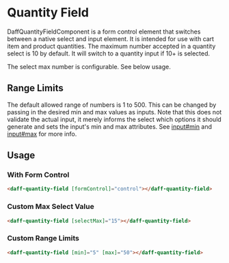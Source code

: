 # Quantity Field
DaffQuantityFieldComponent is a form control element that switches between a native select and input element. It is intended for use with cart item and product quantities. The maximum number accepted in a quantity select is 10 by default. It will switch to a quantity input if 10+ is selected.

The select max number is configurable. See below usage.

## Range Limits
The default allowed range of numbers is 1 to 500. This can be changed by passing in the desired min and max values as inputs. Note that this does not validate the actual input, it merely informs the select which options it should generate and sets the input's min and max attributes. See [input#min](https://developer.mozilla.org/en-US/docs/Web/HTML/Element/input/number#min) and [input#max](https://developer.mozilla.org/en-US/docs/Web/HTML/Element/input/number#max) for more info.

## Usage

### With Form Control

```html
<daff-quantity-field [formControl]="control"></daff-quantity-field>
```

### Custom Max Select Value
```html
<daff-quantity-field [selectMax]="15"></daff-quantity-field>
```

### Custom Range Limits
```html
<daff-quantity-field [min]="5" [max]="50"></daff-quantity-field>
```

